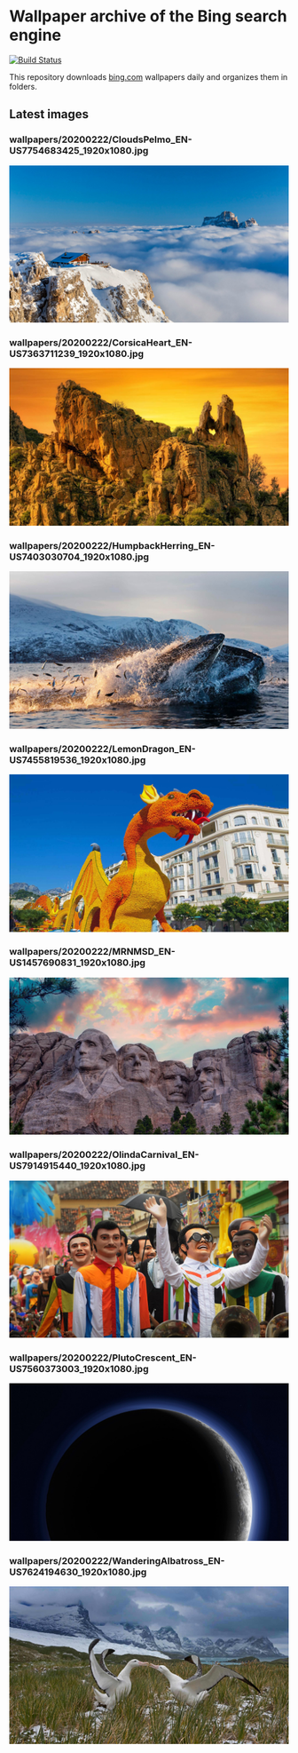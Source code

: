 # Wallpaper archive of the Bing search engine

[![Build Status](https://travis-ci.org/kijart/bing-daily-images-dl.svg?branch=wallpapers)](https://travis-ci.org/kijart/bing-daily-images-dl)

This repository downloads [bing.com](https://www.bing.com) wallpapers daily and organizes them in folders.

## Latest images

<!-- Wallpapers -->

### wallpapers/20200222/CloudsPelmo_EN-US7754683425_1920x1080.jpg

![wallpapers/20200222/CloudsPelmo_EN-US7754683425_1920x1080.jpg](wallpapers/20200222/CloudsPelmo_EN-US7754683425_1920x1080.jpg)

### wallpapers/20200222/CorsicaHeart_EN-US7363711239_1920x1080.jpg

![wallpapers/20200222/CorsicaHeart_EN-US7363711239_1920x1080.jpg](wallpapers/20200222/CorsicaHeart_EN-US7363711239_1920x1080.jpg)

### wallpapers/20200222/HumpbackHerring_EN-US7403030704_1920x1080.jpg

![wallpapers/20200222/HumpbackHerring_EN-US7403030704_1920x1080.jpg](wallpapers/20200222/HumpbackHerring_EN-US7403030704_1920x1080.jpg)

### wallpapers/20200222/LemonDragon_EN-US7455819536_1920x1080.jpg

![wallpapers/20200222/LemonDragon_EN-US7455819536_1920x1080.jpg](wallpapers/20200222/LemonDragon_EN-US7455819536_1920x1080.jpg)

### wallpapers/20200222/MRNMSD_EN-US1457690831_1920x1080.jpg

![wallpapers/20200222/MRNMSD_EN-US1457690831_1920x1080.jpg](wallpapers/20200222/MRNMSD_EN-US1457690831_1920x1080.jpg)

### wallpapers/20200222/OlindaCarnival_EN-US7914915440_1920x1080.jpg

![wallpapers/20200222/OlindaCarnival_EN-US7914915440_1920x1080.jpg](wallpapers/20200222/OlindaCarnival_EN-US7914915440_1920x1080.jpg)

### wallpapers/20200222/PlutoCrescent_EN-US7560373003_1920x1080.jpg

![wallpapers/20200222/PlutoCrescent_EN-US7560373003_1920x1080.jpg](wallpapers/20200222/PlutoCrescent_EN-US7560373003_1920x1080.jpg)

### wallpapers/20200222/WanderingAlbatross_EN-US7624194630_1920x1080.jpg

![wallpapers/20200222/WanderingAlbatross_EN-US7624194630_1920x1080.jpg](wallpapers/20200222/WanderingAlbatross_EN-US7624194630_1920x1080.jpg)

